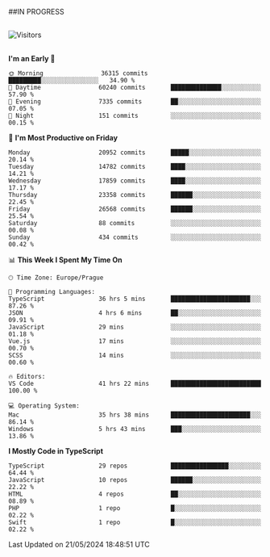 ##IN PROGRESS
##
![Visitors](https://komarev.com/ghpvc/?username=petrbui&style=for-the-badge&label=Visitors+👀)



##
<!--
[![My GitHub stats](https://github-readme-stats.vercel.app/api?username=petrbui&theme=github_dark)](https://github.com/anuraghazra/github-readme-stats)

[![My wakatime stats](https://github-readme-stats.vercel.app/api/wakatime?username=petrbui&theme=github_dark)](https://github.com/anuraghazra/github-readme-stats)
-->
<!--START_SECTION:waka-->
**I'm an Early 🐤** 

```text
🌞 Morning                36315 commits       █████████░░░░░░░░░░░░░░░░   34.90 % 
🌆 Daytime                60240 commits       ██████████████░░░░░░░░░░░   57.90 % 
🌃 Evening                7335 commits        ██░░░░░░░░░░░░░░░░░░░░░░░   07.05 % 
🌙 Night                  151 commits         ░░░░░░░░░░░░░░░░░░░░░░░░░   00.15 % 
```
📅 **I'm Most Productive on Friday** 

```text
Monday                   20952 commits       █████░░░░░░░░░░░░░░░░░░░░   20.14 % 
Tuesday                  14782 commits       ████░░░░░░░░░░░░░░░░░░░░░   14.21 % 
Wednesday                17859 commits       ████░░░░░░░░░░░░░░░░░░░░░   17.17 % 
Thursday                 23358 commits       ██████░░░░░░░░░░░░░░░░░░░   22.45 % 
Friday                   26568 commits       ██████░░░░░░░░░░░░░░░░░░░   25.54 % 
Saturday                 88 commits          ░░░░░░░░░░░░░░░░░░░░░░░░░   00.08 % 
Sunday                   434 commits         ░░░░░░░░░░░░░░░░░░░░░░░░░   00.42 % 
```


📊 **This Week I Spent My Time On** 

```text
🕑︎ Time Zone: Europe/Prague

💬 Programming Languages: 
TypeScript               36 hrs 5 mins       ██████████████████████░░░   87.26 % 
JSON                     4 hrs 6 mins        ██░░░░░░░░░░░░░░░░░░░░░░░   09.91 % 
JavaScript               29 mins             ░░░░░░░░░░░░░░░░░░░░░░░░░   01.18 % 
Vue.js                   17 mins             ░░░░░░░░░░░░░░░░░░░░░░░░░   00.70 % 
SCSS                     14 mins             ░░░░░░░░░░░░░░░░░░░░░░░░░   00.60 % 

🔥 Editors: 
VS Code                  41 hrs 22 mins      █████████████████████████   100.00 % 

💻 Operating System: 
Mac                      35 hrs 38 mins      ██████████████████████░░░   86.14 % 
Windows                  5 hrs 43 mins       ███░░░░░░░░░░░░░░░░░░░░░░   13.86 % 
```

**I Mostly Code in TypeScript** 

```text
TypeScript               29 repos            ████████████████░░░░░░░░░   64.44 % 
JavaScript               10 repos            ██████░░░░░░░░░░░░░░░░░░░   22.22 % 
HTML                     4 repos             ██░░░░░░░░░░░░░░░░░░░░░░░   08.89 % 
PHP                      1 repo              █░░░░░░░░░░░░░░░░░░░░░░░░   02.22 % 
Swift                    1 repo              █░░░░░░░░░░░░░░░░░░░░░░░░   02.22 % 
```




 Last Updated on 21/05/2024 18:48:51 UTC
<!--END_SECTION:waka-->
